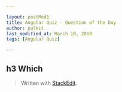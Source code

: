 ```yaml
---

layout: postMod1
title: Angular Quiz - Question of the Day
author: pulkit
last_modified_at: March 10, 2019
tags: [Angular Quiz]

---
```


## h3 Which 

> Written with [StackEdit](https://stackedit.io/).
<!--stackedit_data:
eyJoaXN0b3J5IjpbMTU1NDc2NTM1MV19
-->